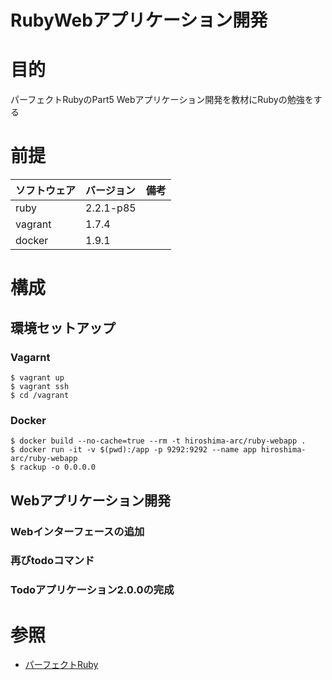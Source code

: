 RubyWebアプリケーション開発
===================

# 目的 #
パーフェクトRubyのPart5 Webアプリケーション開発を教材にRubyの勉強をする

# 前提 #
| ソフトウェア   | バージョン   | 備考        |
|:---------------|:-------------|:------------|
| ruby           |2.2.1-p85    |             |
| vagrant        |1.7.4    |             |
| docker         |1.9.1    |             |

# 構成 #
## 環境セットアップ

### Vagarnt

    $ vagrant up
    $ vagrant ssh
    $ cd /vagrant
    
### Docker
    
    $ docker build --no-cache=true --rm -t hiroshima-arc/ruby-webapp .
    $ docker run -it -v $(pwd):/app -p 9292:9292 --name app hiroshima-arc/ruby-webapp
    $ rackup -o 0.0.0.0
    
## Webアプリケーション開発

### Webインターフェースの追加

### 再びtodoコマンド

### Todoアプリケーション2.0.0の完成

# 参照 #

+ [パーフェクトRuby](http://www.amazon.co.jp/%E3%83%91%E3%83%BC%E3%83%95%E3%82%A7%E3%82%AF%E3%83%88Ruby-PERFECT-SERIES-6-Ruby%E3%82%B5%E3%83%9D%E3%83%BC%E3%82%BF%E3%83%BC%E3%82%BA/dp/4774158798)
